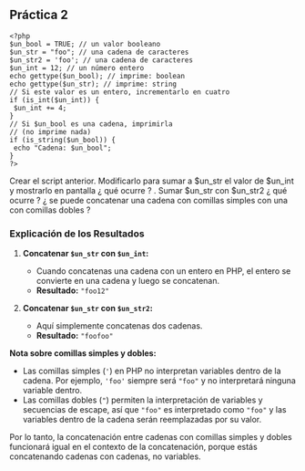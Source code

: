 ## Práctica 2 
```
<?php
$un_bool = TRUE; // un valor booleano
$un_str = "foo"; // una cadena de caracteres
$un_str2 = 'foo'; // una cadena de caracteres
$un_int = 12; // un número entero
echo gettype($un_bool); // imprime: boolean
echo gettype($un_str); // imprime: string
// Si este valor es un entero, incrementarlo en cuatro
if (is_int($un_int)) {
 $un_int += 4;
}
// Si $un_bool es una cadena, imprimirla
// (no imprime nada)
if (is_string($un_bool)) {
 echo "Cadena: $un_bool";
}
?>
```
Crear el script anterior. Modificarlo para sumar a $un_str el valor de $un_int y
mostrarlo en pantalla ¿ qué ocurre ? .
Sumar $un_str con $un_str2 ¿ qué ocurre ? ¿ se puede concatenar una cadena con comillas
simples con una con comillas dobles ?


### Explicación de los Resultados

1. **Concatenar `$un_str` con `$un_int`:**
   - Cuando concatenas una cadena con un entero en PHP, el entero se convierte en una cadena y luego se concatenan.
   - **Resultado:** `"foo12"`

2. **Concatenar `$un_str` con `$un_str2`:**
   - Aquí simplemente concatenas dos cadenas.
   - **Resultado:** `"foofoo"`

**Nota sobre comillas simples y dobles:**

- Las comillas simples (`'`) en PHP no interpretan variables dentro de la cadena. Por ejemplo, `'foo'` siempre será `"foo"` y no interpretará ninguna variable dentro.
- Las comillas dobles (`"`) permiten la interpretación de variables y secuencias de escape, así que `"foo"` es interpretado como `"foo"` y las variables dentro de la cadena serán reemplazadas por su valor.

Por lo tanto, la concatenación entre cadenas con comillas simples y dobles funcionará igual en el contexto de la concatenación, porque estás concatenando cadenas con cadenas, no variables.
